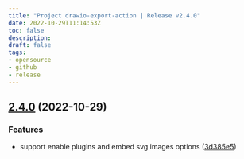 ```yaml
---
title: "Project drawio-export-action | Release v2.4.0"
date: 2022-10-29T11:14:53Z
toc: false
description: 
draft: false
tags:
- opensource
- github
- release
---
```

## [2.4.0](https://github.com/rlespinasse/drawio-export-action/compare/v2.3.1...v2.4.0) (2022-10-29)


### Features

* support enable plugins and embed svg images options ([3d385e5](https://github.com/rlespinasse/drawio-export-action/commit/3d385e55ec2a22d2ac4871a7a557388ba67108d2))



